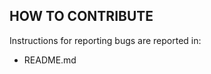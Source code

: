 
HOW TO CONTRIBUTE
-----------------

Instructions for reporting bugs are reported in:
- README.md

